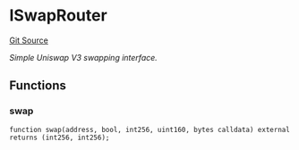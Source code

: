 # ISwapRouter
[Git Source](https://github.com/NaniDAO/accounts/blob/e8688d40b41a4f91d7244ea40c12251a38f039f2/src/paymasters/NEETH.sol)

*Simple Uniswap V3 swapping interface.*


## Functions
### swap


```solidity
function swap(address, bool, int256, uint160, bytes calldata) external returns (int256, int256);
```

